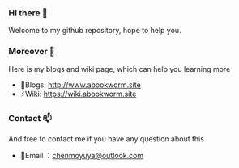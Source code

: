 ### Hi there 👋

Welcome to my github repository, hope to help you. 

<!--
**abookworm-site/abookworm-site** is a ✨ _special_ ✨ repository because its `README.md` (this file) appears on your GitHub profile.

Here are some ideas to get you started:

- 🔭 I’m currently working on ...
- 🌱 I’m currently learning ...
- 👯 I’m looking to collaborate on ...
- 🤔 I’m looking for help with ...
- ⚡ Ask me about ...
- 📫 How to reach me: ...
- 😄 Pronouns: ...
- ⚡ Fun fact: ...
-->

### Moreover 🔭
Here is my blogs and wiki page, which can help you learning more
- 🌱Blogs: http://www.abookworm.site
- ⚡Wiki: https://wiki.abookworm.site

### Contact 📫
And free to contact me if you have any question about this
- 🤔Email ：chenmoyuya@outlook.com
